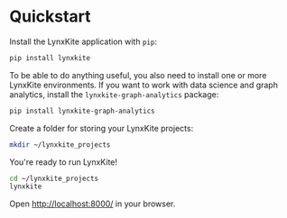 # Quickstart

Install the LynxKite application with `pip`:
```bash
pip install lynxkite
```

To be able to do anything useful, you also need to install one or more LynxKite environments.
If you want to work with data science and graph analytics, install the `lynxkite-graph-analytics` package:
```bash
pip install lynxkite-graph-analytics
```

Create a folder for storing your LynxKite projects:
```bash
mkdir ~/lynxkite_projects
```

You're ready to run LynxKite!
```bash
cd ~/lynxkite_projects
lynxkite
```

Open [http://localhost:8000/](http://localhost:8000/) in your browser.
